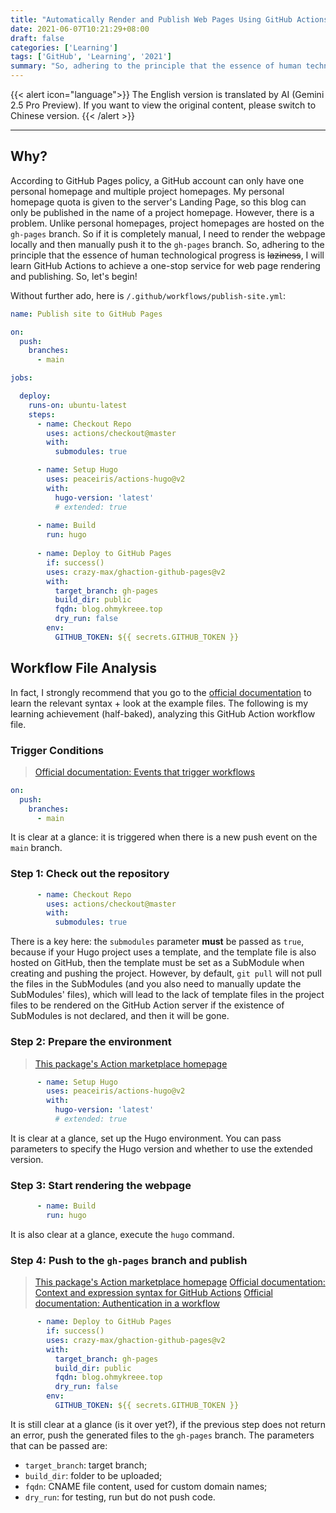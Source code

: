 ```yaml
---
title: "Automatically Render and Publish Web Pages Using GitHub Actions"
date: 2021-06-07T10:21:29+08:00
draft: false
categories: ['Learning']
tags: ['GitHub', 'Learning', '2021']
summary: "So, adhering to the principle that the essence of human technological progress is laziness, I will learn GitHub Actions to achieve a one-stop service for web page rendering and publishing."
---
```


{{< alert icon="language">}}
The English version is translated by AI (Gemini 2.5 Pro Preview). If you want to view the original content, please switch to Chinese version.
{{< /alert >}}

---

## Why?
According to GitHub Pages policy, a GitHub account can only have one personal homepage and multiple project homepages. My personal homepage quota is given to the server's Landing Page, so this blog can only be published in the name of a project homepage.
However, there is a problem. Unlike personal homepages, project homepages are hosted on the `gh-pages` branch. So if it is completely manual, I need to render the webpage locally and then manually push it to the `gh-pages` branch.
So, adhering to the principle that the essence of human technological progress is ~~laziness~~, I will learn GitHub Actions to achieve a one-stop service for web page rendering and publishing.
So, let's begin!

Without further ado, here is `/.github/workflows/publish-site.yml`:
```yml
name: Publish site to GitHub Pages

on:
  push:
    branches:
      - main

jobs:

  deploy:
    runs-on: ubuntu-latest
    steps:
      - name: Checkout Repo
        uses: actions/checkout@master
        with:
          submodules: true

      - name: Setup Hugo
        uses: peaceiris/actions-hugo@v2
        with:
          hugo-version: 'latest'
          # extended: true
          
      - name: Build
        run: hugo
          
      - name: Deploy to GitHub Pages
        if: success()
        uses: crazy-max/ghaction-github-pages@v2
        with:
          target_branch: gh-pages
          build_dir: public
          fqdn: blog.ohmykreee.top
          dry_run: false
        env:
          GITHUB_TOKEN: ${{ secrets.GITHUB_TOKEN }}
```

## Workflow File Analysis
In fact, I strongly recommend that you go to the [official documentation](https://docs.github.com/cn/actions) to learn the relevant syntax + look at the example files. The following is my learning achievement (half-baked), analyzing this GitHub Action workflow file.
### Trigger Conditions
> [Official documentation: Events that trigger workflows](https://docs.github.com/cn/actions/reference/events-that-trigger-workflows)
```yml
on:
  push:
    branches:
      - main
```
It is clear at a glance: it is triggered when there is a new push event on the `main` branch.

### Step 1: Check out the repository
```yml
      - name: Checkout Repo
        uses: actions/checkout@master
        with:
          submodules: true
```
There is a key here: the `submodules` parameter **must** be passed as `true`, because if your Hugo project uses a template, and the template file is also hosted on GitHub, then the template must be set as a SubModule when creating and pushing the project.
However, by default, `git pull` will not pull the files in the SubModules (and you also need to manually update the SubModules' files), which will lead to the lack of template files in the project files to be rendered on the GitHub Action server if the existence of SubModules is not declared, and then it will be gone.

### Step 2: Prepare the environment
> [This package's Action marketplace homepage](https://github.com/marketplace/actions/hugo-setup)
```yml
      - name: Setup Hugo
        uses: peaceiris/actions-hugo@v2
        with:
          hugo-version: 'latest'
          # extended: true
```
It is clear at a glance, set up the Hugo environment. You can pass parameters to specify the Hugo version and whether to use the extended version.

### Step 3: Start rendering the webpage
```yml
      - name: Build
        run: hugo
```
It is also clear at a glance, execute the `hugo` command.

### Step 4: Push to the `gh-pages` branch and publish
> [This package's Action marketplace homepage](https://github.com/marketplace/actions/github-pages)
> [Official documentation: Context and expression syntax for GitHub Actions](https://docs.github.com/cn/actions/reference/context-and-expression-syntax-for-github-actions)
> [Official documentation: Authentication in a workflow](https://docs.github.com/cn/actions/reference/authentication-in-a-workflow)
```yml
      - name: Deploy to GitHub Pages
        if: success()
        uses: crazy-max/ghaction-github-pages@v2
        with:
          target_branch: gh-pages
          build_dir: public
          fqdn: blog.ohmykreee.top
          dry_run: false
        env:
          GITHUB_TOKEN: ${{ secrets.GITHUB_TOKEN }}
```
It is still clear at a glance (is it over yet?), if the previous step does not return an error, push the generated files to the `gh-pages` branch.
The parameters that can be passed are:
* `target_branch`: target branch;
* `build_dir`: folder to be uploaded;
* `fqdn`: CNAME file content, used for custom domain names;
* `dry_run`: for testing, run but do not push code.
